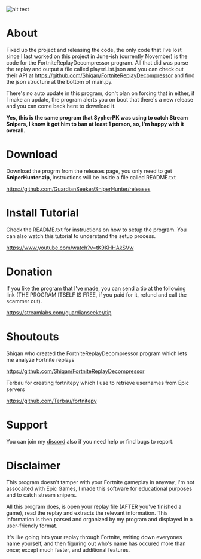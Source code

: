![alt text](https://i.imgur.com/MeG7RwG.png)

# About
Fixed up the project and releasing the code, the only code that I've lost since I last worked on this project in June-ish (currently November) is the code for the FortniteReplayDecompressor program. All that did was parse the replay and output a file called playerList.json and you can check out their API at https://github.com/Shiqan/FortniteReplayDecompressor and find the json structure at the bottom of main.py.

There's no auto update in this program, don't plan on forcing that in either, if I make an update, the program alerts you on boot that there's a new release and you can come back here to download it.

**Yes, this is the same program that SypherPK was using to catch Stream Snipers, I know it got him to ban at least 1 person, so, I'm happy with it overall.**

# Download

Download the progrm from the releases page, you only need to get **SniperHunter.zip**, instructions will be inside a file called README.txt

https://github.com/GuardianSeeker/SniperHunter/releases

# Install Tutorial

Check the README.txt for instructions on how to setup the program.
You can also watch this tutorial to understand the setup process.

https://www.youtube.com/watch?v=tK9KHHAkSVw

# Donation
If you like the program that I've made, you can send a tip at the following link (THE PROGRAM ITSELF IS FREE, if you paid for it, refund and call the scammer out).

https://streamlabs.com/guardianseeker/tip

# Shoutouts
Shiqan who created the FortniteReplayDecompressor program which lets me analyze Fortnite replays

https://github.com/Shiqan/FortniteReplayDecompressor

Terbau for creating fortnitepy which I use to retrieve usernames from Epic servers

https://github.com/Terbau/fortnitepy

# Support
You can join my [discord](https://discord.gg/vw6Rh6J) also if you need help or find bugs to report.

# Disclaimer
This program doesn't tamper with your Fortnite gameplay in anyway, I'm not assocaited with Epic Games, I made this software for educational purposes and to catch stream snipers.

All this program does, is open your replay file (AFTER you've finished a game), read the replay and extracts the relevant information. This information is then parsed and organized by my program and displayed in a user-friendly format.

It's like going into your replay through Fortnite, writing down everyones name yourself, and then figuring out who's name has occured more than once; except much faster, and additional features.

